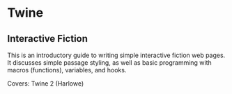 # Twine

## Interactive Fiction
This is an introductory guide to writing simple interactive fiction web pages. It discusses simple passage styling, as well as basic programming with macros (functions), variables, and hooks.

Covers: Twine 2 (Harlowe)
